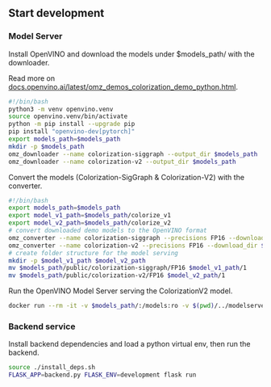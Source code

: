 ## Start development

### Model Server
Install OpenVINO and download the models under $models_path/ with the downloader. 

Read more on [docs.openvino.ai/latest/omz_demos_colorization_demo_python.html](https://docs.openvino.ai/latest/omz_demos_colorization_demo_python.html?highlight=colori).

```sh
#!/bin/bash
python3 -m venv openvino.venv
source openvino.venv/bin/activate
python -m pip install --upgrade pip
pip install "openvino-dev[pytorch]"
export models_path=$models_path
mkdir -p $models_path
omz_downloader --name colorization-siggraph --output_dir $models_path
omz_downloader --name colorization-v2 --output_dir $models_path
```

Convert the models (Colorization-SigGraph & Colorization-V2) with the converter.

```sh
#!/bin/bash
export models_path=$models_path
export model_v1_path=$models_path/colorize_v1
export model_v2_path=$models_path/colorize_v2
# convert downloaded demo models to the OpenVINO format
omz_converter --name colorization-siggraph --precisions FP16 --download_dir $models_path --output_dir $models_path
omz_converter --name colorization-v2 --precisions FP16 --download_dir $models_path --output_dir $models_path
# create folder structure for the model serving
mkdir -p $model_v1_path $model_v2_path
mv $models_path/public/colorization-siggraph/FP16 $model_v1_path/1
mv $models_path/public/colorization-v2/FP16 $model_v2_path/1
```

Run the OpenVINO Model Server serving the ColorizationV2 model.

```sh
docker run --rm -it -v $models_path/:/models:ro -v $(pwd)/../modelserver/models_config.json:/models_config.json:ro -p 9001:9001 -p 8001:8001 openvino/model_server:latest --config_path /models_config.json --port 9001 --rest_port 8001
```

### Backend service

Install backend dependencies and load a python virtual env, then run the backend.

```sh
source ./install_deps.sh
FLASK_APP=backend.py FLASK_ENV=development flask run
```
